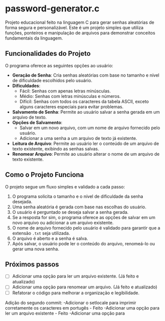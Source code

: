 # password-generator.c
Projeto educacional feito na linguagem C para gerar senhas aleatórias de forma segura e personalizável. Este é um projeto simples que utiliza funções, ponteiros e manipulação de arquivos para demonstrar conceitos fundamentais da linguagem.

## Funcionalidades do Projeto
O programa oferece as seguintes opções ao usuário:

* **Geração de Senha**: Cria senhas aleatórias com base no tamanho e nível de dificuldade escolhidos pelo usuário.
* **Dificuldades**:
    * Fácil: Senhas com apenas letras minúsculas.
    * Médio: Senhas com letras minúsculas e números.
    * Difícil: Senhas com todos os caracteres da tabela ASCII, exceto alguns caracteres especiais para evitar problemas.
* **Salvamento de Senha**: Permite ao usuário salvar a senha gerada em um arquivo de texto.
* **Opções de Salvamento**:
    * Salvar em um novo arquivo, com um nome de arquivo fornecido pelo usuário.
    * Adicionar a uma senha a um arquivo de texto já existente.
* **Leitura de Arquivo**: Permite ao usuário ler o conteúdo de um arquivo de texto existente, exibindo as senhas salvas.
* **Renomear Arquivo**: Permite ao usuário alterar o nome de um arquivo de texto existente.

## Como o Projeto Funciona
O projeto segue um fluxo simples e validado a cada passo:

1.  O programa solicita o tamanho e o nível de dificuldade da senha desejada.
2.  Uma senha aleatória é gerada com base nas escolhas do usuário.
3.  O usuário é perguntado se deseja salvar a senha gerada.
4.  Se a resposta for sim, o programa oferece as opções de salvar em um novo arquivo ou adicionar a um arquivo existente.
5.  O nome de arquivo fornecido pelo usuário é validado para garantir que a extensão `.txt` seja utilizada.
6.  O arquivo é aberto e a senha é salva.
7.  Após salvar, o usuário pode ler o conteúdo do arquivo, renomeá-lo ou gerar uma nova senha.

## Próximos passos
* [ ] Adicionar uma opção para ler um arquivo existente. (Já feito e atualizado)
* [ ] Adicionar uma opção para renomear um arquivo. (Já feito e atualizado)
* [ ] Refatorar o código para melhorar a organização e legibilidade.

Adição do segundo commit:
  -Adicionar o setlocale para imprimir corretamente os caracteres em portugês - Feito
  -Adicionar uma opção para ler um arquivo existente - Feito
  -Adicionar uma opção para 
